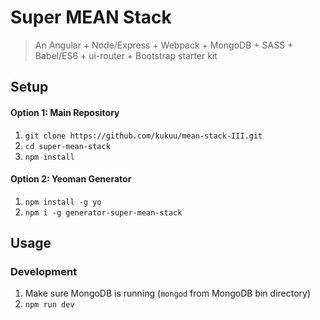 # Super MEAN Stack
> An Angular + Node/Express + Webpack + MongoDB + SASS + Babel/ES6 + ui-router + Bootstrap starter kit

## Setup

#### Option 1: Main Repository
1. `git clone https://github.com/kukuu/mean-stack-III.git`
2. `cd super-mean-stack`
3. `npm install`

#### Option 2: Yeoman Generator
1. `npm install -g yo`
2. `npm i -g generator-super-mean-stack`

## Usage

### Development
1. Make sure MongoDB is running (`mongod` from MongoDB bin directory)
2. `npm run dev`








